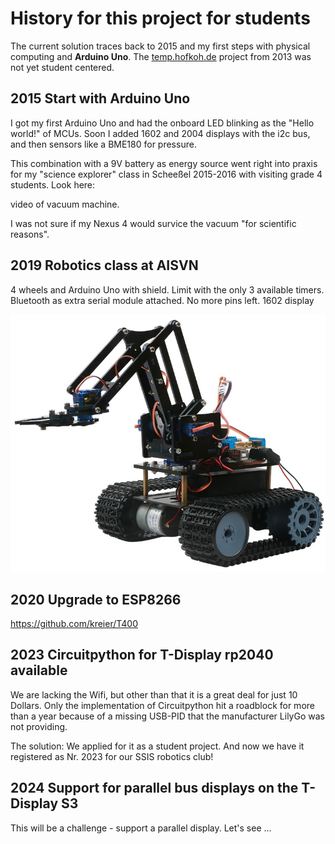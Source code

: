# History for this project for students

The current solution traces back to 2015 and my first steps with physical computing and __Arduino Uno__. The [temp.hofkoh.de](https://github.com/kreier/temp.hofkoh.de) project from 2013 was not yet student centered.

## 2015 Start with Arduino Uno

I got my first Arduino Uno and had the onboard LED blinking as the "Hello world!" of MCUs. Soon I added 1602 and 2004 displays with the i2c bus, and then sensors like a BME180 for pressure.

This combination with a 9V battery as energy source went right into praxis for my "science explorer" class in Scheeßel 2015-2016 with visiting grade 4 students. Look here:

video of vacuum machine.

I was not sure if my Nexus 4 would survice the vacuum "for scientific reasons".

## 2019 Robotics class at AISVN

4 wheels and Arduino Uno with shield. Limit with the only 3 available timers. Bluetooth as extra serial module attached. No more pins left. 1602 display

![robot](https://raw.githubusercontent.com/kreier/T400/main/docs/T400-robotarm.jpg)

## 2020 Upgrade to ESP8266

https://github.com/kreier/T400

## 2023 Circuitpython for T-Display rp2040 available

We are lacking the Wifi, but other than that it is a great deal for just 10 Dollars. Only the implementation of Circuitpython hit a roadblock for more than a year because of a missing USB-PID that the manufacturer LilyGo was not providing.

The solution: We applied for it as a student project. And now we have it registered as Nr. 2023 for our SSIS robotics club! 

## 2024 Support for parallel bus displays on the T-Display S3

This will be a challenge - support a parallel display. Let's see ...
